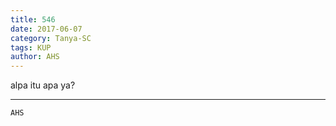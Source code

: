 ```yaml
---
title: 546
date: 2017-06-07
category: Tanya-SC
tags: KUP
author: AHS
---
```


alpa itu apa ya?

---



`AHS`
